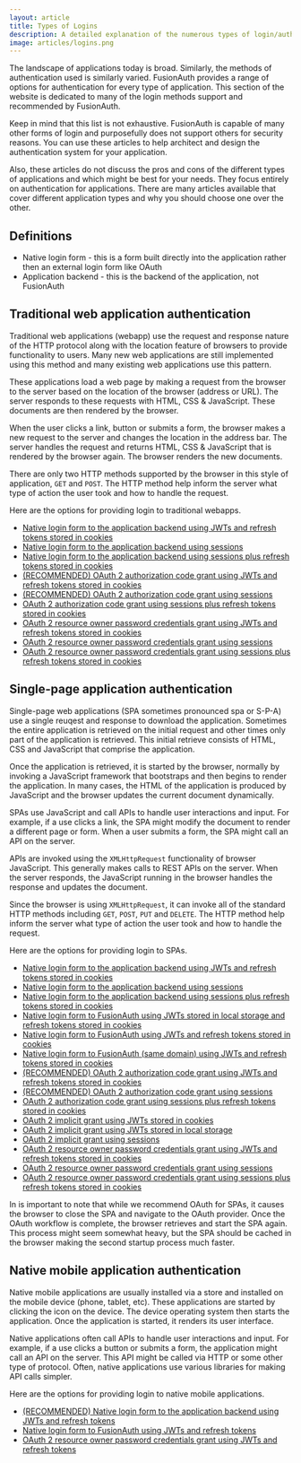 ```yaml
---
layout: article
title: Types of Logins
description: A detailed explanation of the numerous types of login/authentication supported and recommended by FusionAuth
image: articles/logins.png
---
```


The landscape of applications today is broad. Similarly, the methods of authentication used is similarly varied. FusionAuth provides a range of options for authentication for every type of application. This section of the website is dedicated to many of the login methods support and recommended by FusionAuth. 

Keep in mind that this list is not exhaustive. FusionAuth is capable of many other forms of login and purposefully does not support others for security reasons. You can use these articles to help architect and design the authentication system for your application.

Also, these articles do not discuss the pros and cons of the different types of applications and which might be best for your needs. They focus entirely on authentication for applications. There are many articles available that cover different application types and why you should choose one over the other.

## Definitions

* Native login form - this is a form built directly into the application rather then an external login form like OAuth
* Application backend - this is the backend of the application, not FusionAuth 

## Traditional web application authentication

Traditional web applications (webapp) use the request and response nature of the HTTP protocol along with the location feature of browsers to provide functionality to users. Many new web applications are still implemented using this method and many existing web applications use this pattern.

These applications load a web page by making a request from the browser to the server based on the location of the browser (address or URL). The server responds to these requests with HTML, CSS & JavaScript. These documents are then rendered by the browser.

When the user clicks a link, button or submits a form, the browser makes a new request to the server and changes the location in the address bar. The server handles the request and returns HTML, CSS & JavaScript that is rendered by the browser again. The browser renders the new documents.

There are only two HTTP methods supported by the browser in this style of application, `GET` and `POST`. The HTTP method help inform the server what type of action the user took and how to handle the request.

Here are the options for providing login to traditional webapps. 

* [Native login form to the application backend using JWTs and refresh tokens stored in cookies](webapp/native-login-form-to-application-backend-jwts-refresh-tokens-cookies)
* [Native login form to the application backend using sessions](webapp/native-login-form-to-application-backend-sessions)
* [Native login form to the application backend using sessions plus refresh tokens stored in cookies](webapp/native-login-form-to-application-backend-sessions-refresh-tokens-cookies)
* [(RECOMMENDED) OAuth 2 authorization code grant using JWTs and refresh tokens stored in cookies](webapp/oauth-authorization-code-grant-jwts-refresh-tokens-cookies)
* [(RECOMMENDED) OAuth 2 authorization code grant using sessions](webapp/oauth-authorization-code-grant-sessions)
* [OAuth 2 authorization code grant using sessions plus refresh tokens stored in cookies](webapp/oauth-authorization-code-grant-sessions-refresh-tokens-cookies)
* [OAuth 2 resource owner password credentials grant using JWTs and refresh tokens stored in cookies](webapp/oauth-resource-owner-password-credentials-grant-jwts-refresh-tokens-cookies)
* [OAuth 2 resource owner password credentials grant using sessions](webapp/oauth-resource-owner-password-credentials-grant-sessions)
* [OAuth 2 resource owner password credentials grant using sessions plus refresh tokens stored in cookies](webapp/oauth-resource-owner-password-credentials-grant-sessions-refresh-tokens-cookies)

## Single-page application authentication

Single-page web applications (SPA sometimes pronounced spa or S-P-A) use a single reuqest and response to download the application. Sometimes the entire application is retrieved on the initial request and other times only part of the application is retrieved. This initial retrieve consists of HTML, CSS and JavaScript that comprise the application.   

Once the application is retrieved, it is started by the browser, normally by invoking a JavaScript framework that bootstraps and then begins to render the application. In many cases, the HTML of the application is produced by JavaScript and the browser updates the current document dynamically.

SPAs use JavaScript and call APIs to handle user interactions and input. For example, if a use clicks a link, the SPA might modify the document to render a different page or form. When a user submits a form, the SPA might call an API on the server.

APIs are invoked using the `XMLHttpRequest` functionality of browser JavaScript. This generally makes calls to REST APIs on the server. When the server responds, the JavaScript running in the browser handles the response and updates the document.

Since the browser is using `XMLHttpRequest`, it can invoke all of the standard HTTP methods including `GET`, `POST`, `PUT` and `DELETE`. The HTTP method help inform the server what type of action the user took and how to handle the request.

Here are the options for providing login to SPAs. 

* [Native login form to the application backend using JWTs and refresh tokens stored in cookies](spa/native-login-form-to-application-backend-jwts-refresh-tokens-cookies)
* [Native login form to the application backend using sessions](spa/native-login-form-to-application-backend-sessions)
* [Native login form to the application backend using sessions plus refresh tokens stored in cookies](spa/native-login-form-to-application-backend-sessions-refresh-tokens-cookies)
* [Native login form to FusionAuth using JWTs stored in local storage and refresh tokens stored in cookies](spa/native-login-form-to-fusionauth-jwts-local-storage-refresh-tokens-cookies)
* [Native login form to FusionAuth using JWTs and refresh tokens stored in cookies](spa/native-login-form-to-fusionauth-jwts-refresh-tokens-cookies)
* [Native login form to FusionAuth (same domain) using JWTs and refresh tokens stored in cookies](spa/native-login-form-to-fusionauth-same-domain-jwts-refresh-tokens-cookies)
* [(RECOMMENDED) OAuth 2 authorization code grant using JWTs and refresh tokens stored in cookies](spa/oauth-authorization-code-grant-jwts-refresh-tokens-cookies)
* [(RECOMMENDED) OAuth 2 authorization code grant using sessions](spa/oauth-authorization-code-grant-sessions)
* [OAuth 2 authorization code grant using sessions plus refresh tokens stored in cookies](spa/oauth-authorization-code-grant-sessions-refresh-tokens-cookies)
* [OAuth 2 implicit grant using JWTs stored in cookies](spa/oauth-implicit-grant-jwts-cookies)
* [OAuth 2 implicit grant using JWTs stored in local storage](spa/oauth-implicit-grant-jwts-local-storage)
* [OAuth 2 implicit grant using sessions](spa/oauth-implicit-grant-sessions)
* [OAuth 2 resource owner password credentials grant using JWTs and refresh tokens stored in cookies](spa/oauth-resource-owner-password-credentials-grant-jwts-refresh-tokens-cookies)
* [OAuth 2 resource owner password credentials grant using sessions](spa/oauth-resource-owner-password-credentials-grant-sessions)
* [OAuth 2 resource owner password credentials grant using sessions plus refresh tokens stored in cookies](spa/oauth-resource-owner-password-credentials-grant-sessions-refresh-tokens-cookies)

In is important to note that while we recommend OAuth for SPAs, it causes the browser to close the SPA and navigate to the OAuth provider. Once the OAuth workflow is complete, the browser retrieves and start the SPA again. This process might seem somewhat heavy, but the SPA should be cached in the browser making the second startup process much faster.

## Native mobile application authentication

Native mobile applications are usually installed via a store and installed on the mobile device (phone, tablet, etc). These applications are started by clicking the icon on the device. The device operating system then starts the application. Once the application is started, it renders its user interface. 

Native applications often call APIs to handle user interactions and input. For example, if a use clicks a button or submits a form, the application might call an API on the server. This API might be called via HTTP or some other type of protocol. Often, native applications use various libraries for making API calls simpler.

Here are the options for providing login to native mobile applications. 

* [(RECOMMENDED) Native login form to the application backend using JWTs and refresh tokens](mobile/native-login-form-to-application-backend-jwts-refresh-tokens)
* [Native login form to FusionAuth using JWTs and refresh tokens](mobile/native-login-form-to-fusionauth-jwts-refresh-tokens)
* [OAuth 2 resource owner password credentials grant using JWTs and refresh tokens](mobile/oauth-resource-owner-password-credentials-grant-jwts-refresh-tokens)
